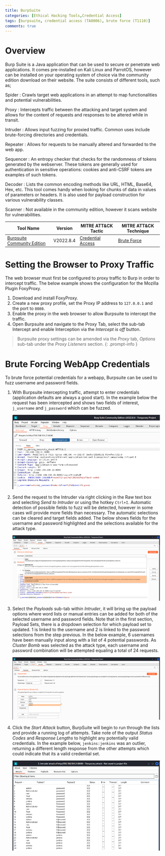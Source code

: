 ```yaml
---
title: BurpSuite
categories: [Ethical Hacking Tools,Credential Access]
tags: [burpsuite, credential access (TA0006), brute force (T1110)]
comments: true
---
```

# Overview

Burp Suite is a Java application that can be used to secure or penetrate web applications. It comes pre-installed on Kali Linux and ParrotOS, however can be installed on your operating system of choice via the community edition download on their website. The suite consists of different tools, such as;

Spider
: Crawls target web applications in an attempt to map functionalities and potential vulnerabilities.

Proxy
: Intercepts traffic between the attacking and target system and allows for the content of requests and responses to be altered while in transit.

Intruder
: Allows input fuzzing for proxied traffic. Common uses include brute-forcing directories and credentials.

Repeater
: Allows for requests to be manually altered and forwarded to the web app.

Sequencer
: An entropy checker that checks for the randomness of tokens generated by the webserver. These tokens are generally used for authentication in sensitive operations: cookies and anti-CSRF tokens are examples of such tokens.

Decoder
: Lists the common encoding methods like URL, HTML, Base64, Hex, etc. This tool comes handy when looking for chunks of data in values of parameters or headers. It is also used for payload construction for various vulnerability classes.

Scanner
: Not available in the community edition, however it scans website for vulnerabilities.

| Tool Name | Version | MITRE ATT&CK Tactic | MITRE ATT&CK Technique |
| --------- | ------- | ------------------- | ---------------------- |
| [Burpsuite Community Edition](https://portswigger.net/burp/communitydownload) | V2022.8.4 | [Credential Access](https://attack.mitre.org/tactics/TA0006/) | [Brute Force](https://attack.mitre.org/techniques/T1110/) |

# Setting the Browser to Proxy Traffic
The web browser must first be configured to proxy traffic to Burp in order to intercept traffic. The below example shows the configuration for the Mozilla Plugin FoxyProxy.
1. Download and install FoxyProxy.
2. Create a new proxy profile, set the Proxy IP address to `127.0.0.1` and the port to `8080`. 
3. Enable the proxy in the web browser to allow Burpsuite to intercept the traffic.
4. Open Burpsuite and navigate to the Proxy Tab, select the sub-tab Intercept and enable Interception via the *Intercept is off* button.

> Burpsuite proxy settings can be amended via the *Proxy* tab, *Options* sub-tab under the *Proxy Listeners* section.
{: .prompt-info }

# Brute Forcing WebApp Credentials
To brute force potential credentials for a webapp, Burpsuite can be used to fuzz username and password fields. 

1. With Burpsuite intercepting traffic, attempt to enter credentials (application defaults are always a good start). In the example below the request has been intercepted and shows two fields of interest, `j_username` and `j_password` which can be fuzzed. 
  
    ![Burpsuite Fuzzing - Fields](/assets/img/posts/ETH/ETH_TOOLS/CRED_ACCESS/burpsuite_bf1.png "Burpsuite Fuzzing - Fields")

2. Send the request to the Intruder via right clicking in the Raw text box and selecting *Send to Intruder* or using the hotkey `Ctrl+I`. Automatic detection of possible fields to fuzz will be detected, however in some cases will provide more fields than necessary. The automatic selections can be cleared and target fields added. The below shows fields for the username and password highlighted and the selections available for the attack type.

    ![Burpsuite Fuzzing - Field Selection](/assets/img/posts/ETH/ETH_TOOLS/CRED_ACCESS/burpsuite_bf2.png "Burpsuite Fuzzing - Field Selection")

3. Select the *Payloads* sub-tab within *Intruder*, it will bring up the payload options where word lists or manual entries can be added for both of the selected username and password fields. Note that in the first section, Payload Sets, there is a dropdown selection for which payload set to updated. 1 is linked to the username and 2 is linked to the password selections from the step previous. In the below example, 6 usernames have been manually input along with a list of 4 potential passwords. As *Cluster Bomb* was selected as the attack type, each username and password combination will be attempted equaling a total of 24 requests.

    ![Burpsuite Fuzzing - Payload](/assets/img/posts/ETH/ETH_TOOLS/CRED_ACCESS/burpsuite_bf3.png "Burpsuite Fuzzing - Payload")

4. Click the *Start Attack* button, BurpSuite will begin to run through the lists and provide a running log of attempts. Take note of the output *Status Codes* and *Response Lengths* to highlight any potentially valid credentials. In the example below, `jenkins:jenkins` was an outlier, returning a different length response from the other attempts which could indicate that its a valid credential set.

    ![Burpsuite Fuzzing - Output](/assets/img/posts/ETH/ETH_TOOLS/CRED_ACCESS/burpsuite_bf4.png "Burpsuite Fuzzing - Output")